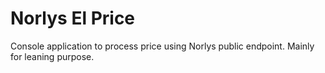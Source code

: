 # Norlys El Price
Console application to process price using Norlys public endpoint. Mainly for leaning purpose.
